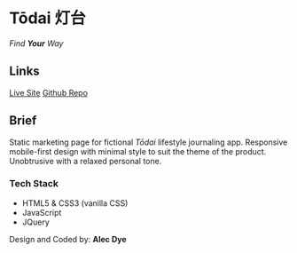 # Tōdai 灯台
*Find **Your** Way*

## Links

[Live Site](https://todai-marketing-ad.netlify.com/)
[Github Repo](https://github.com/AlecDye/todai-marketing)

## Brief

Static marketing page for fictional *Tōdai* lifestyle journaling app. Responsive mobile-first design with minimal style to suit the theme of the product. Unobtrusive with a relaxed personal tone.

### Tech Stack

- HTML5 & CSS3 (vanilla CSS)
- JavaScript
- JQuery

Design and Coded by: **Alec Dye**
